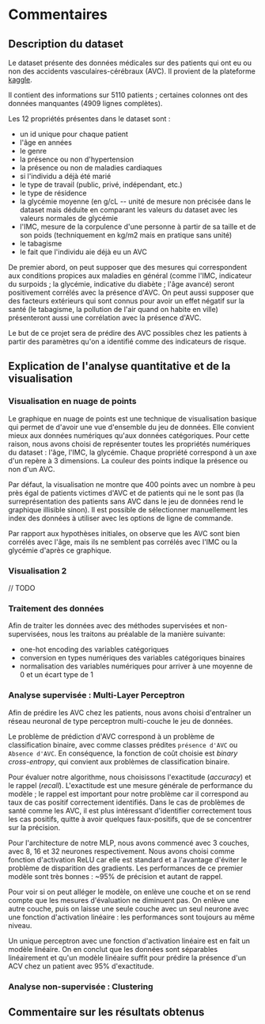 # Commentaires

## Description du dataset

Le dataset présente des données médicales sur des patients qui ont eu ou non des accidents vasculaires-cérébraux (AVC). 
Il provient de la plateforme [kaggle](https://www.kaggle.com/fedesoriano/stroke-prediction-dataset).

Il contient des informations sur 5110 patients ; certaines colonnes ont des données manquantes (4909 lignes complètes).

Les 12 propriétés présentes dans le dataset sont : 
- un id unique pour chaque patient
- l'âge en années
- le genre
- la présence ou non d'hypertension
- la présence ou non de maladies cardiaques
- si l'individu a déjà été marié
- le type de travail (public, privé, indépendant, etc.)
- le type de résidence
- la glycémie moyenne (en g/cL -- unité de mesure non précisée dans le dataset mais déduite en comparant les valeurs du dataset avec les valeurs normales de glycémie
- l'IMC, mesure de la corpulence d'une personne à partir de sa taille et de son poids (techniquement en kg/m2 mais en pratique sans unité)
- le tabagisme
- le fait que l'individu aie déjà eu un AVC

De premier abord, on peut supposer que des mesures qui correspondent aux conditions propices aux maladies en général (comme l'IMC, indicateur du surpoids ; la glycémie, indicative du diabète ; l'âge avancé) seront positivement corrélés avec la présence d'AVC.
On peut aussi supposer que des facteurs extérieurs qui sont connus pour avoir un effet négatif sur la santé (le tabagisme, la pollution de l'air quand on habite en ville) présenteront aussi une corrélation avec la présence d'AVC.

Le but de ce projet sera de prédire des AVC possibles chez les patients à partir des paramètres qu'on a identifié comme des indicateurs de risque.

## Explication de l'analyse quantitative et de la visualisation

### Visualisation en nuage de points
Le graphique en nuage de points est une technique de visualisation basique qui permet de d'avoir une vue d'ensemble du jeu de données.
Elle convient mieux aux données numériques qu'aux données catégoriques. Pour cette raison, nous avons choisi de 
représenter toutes les propriétés numériques du dataset : 
l'âge, l'IMC, la glycémie. Chaque propriété correspond à un axe d'un repère à 3 dimensions. 
La couleur des points indique la présence ou non d'un AVC.

Par défaut, la visualisation ne montre que 400 points avec un nombre à peu près égal de patients victimes d'AVC et de patients qui ne le sont pas
(la surreprésentation des patients sans AVC dans le jeu de données rend le graphique illisible sinon). Il est possible de 
sélectionner manuellement les index des données à utiliser avec les options de ligne de commande. 

Par rapport aux hypothèses initiales, on observe que les AVC sont bien corrélés avec l'âge, mais ils ne semblent pas corrélés avec
l'IMC ou la glycémie d'après ce graphique.


### Visualisation 2

// TODO

### Traitement des données

Afin de traiter les données avec des méthodes supervisées et non-supervisées, nous les traitons au préalable de la manière suivante:
* one-hot encoding des variables catégoriques
* conversion en types numériques des variables catégoriques binaires
* normalisation des variables numériques pour arriver à une moyenne de 0 et un écart type de 1

### Analyse supervisée : Multi-Layer Perceptron

Afin de prédire les AVC chez les patients, nous avons choisi d'entraîner un réseau neuronal de type perceptron multi-couche 
le jeu de données.

Le problème de prédiction d'AVC correspond à un problème de classification binaire, avec comme classes prédites `présence d'AVC` ou `Absence d'AVC`.
En conséquence, la fonction de coût choisie est _binary cross-entropy_, qui convient aux problèmes de classification binaire.

Pour évaluer notre algorithme, nous choisissons l'exactitude (_accuracy_) et le rappel (_recall_). L'exactitude est une mesure
générale de performance du modèle ; le rappel est important pour notre problème car il correspond au taux de cas positif correctement identifiés. 
Dans le cas de problèmes de santé comme les AVC, il est plus intéressant d'identifier correctement tous les cas positifs, 
quitte à avoir quelques faux-positifs, que de se concentrer sur la précision.

Pour l'architecture de notre MLP, nous avons commencé avec 3 couches, avec 8, 16 et 32 neurones respectivement. 
Nous avons choisi comme fonction d'activation ReLU car elle est standard et a l'avantage d'éviter le problème de disparition des gradients.
Les performances de ce premier modèle sont très bonnes : ~95% de précision et autant de rappel. 

Pour voir si on peut alléger le modèle, on enlève une couche et on se rend compte que les mesures d'évaluation ne diminuent pas.
On enlève une autre couche, puis on laisse une seule couche avec un seul neurone avec une fonction d'activation linéaire : 
les performances sont toujours au même niveau. 

Un unique perceptron avec une fonction d'activation linéaire est en fait un modèle linéaire. 
On en conclut que les données sont séparables linéairement et qu'un modèle linéaire suffit pour prédire la présence d'un ACV chez un patient avec 95% d'exactitude.

### Analyse non-supervisée : Clustering

## Commentaire sur les résultats obtenus

